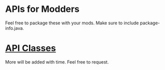 # APIs for Modders

Feel free to package these with your mods. Make sure to include package-info.java.

# **[API Classes](https://github.com/HuskysDevelopmentTeam/Neutronia/tree/master/src/main/java/net/hdt/neutronia/api)**

More will be added with time. Feel free to request.
